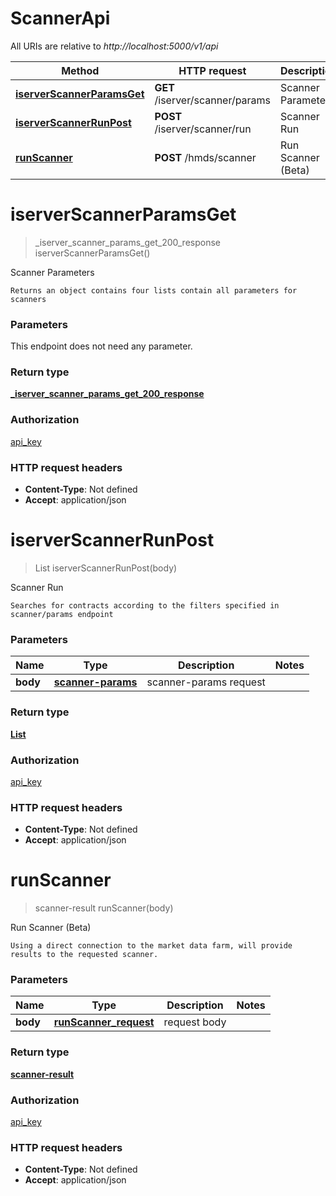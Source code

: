# ScannerApi

All URIs are relative to *http://localhost:5000/v1/api*

| Method | HTTP request | Description |
|------------- | ------------- | -------------|
| [**iserverScannerParamsGet**](ScannerApi.md#iserverScannerParamsGet) | **GET** /iserver/scanner/params | Scanner Parameters |
| [**iserverScannerRunPost**](ScannerApi.md#iserverScannerRunPost) | **POST** /iserver/scanner/run | Scanner Run |
| [**runScanner**](ScannerApi.md#runScanner) | **POST** /hmds/scanner | Run Scanner (Beta) |


<a name="iserverScannerParamsGet"></a>
# **iserverScannerParamsGet**
> _iserver_scanner_params_get_200_response iserverScannerParamsGet()

Scanner Parameters

    Returns an object contains four lists contain all parameters for scanners

### Parameters
This endpoint does not need any parameter.

### Return type

[**_iserver_scanner_params_get_200_response**](../Models/_iserver_scanner_params_get_200_response.md)

### Authorization

[api_key](../README.md#api_key)

### HTTP request headers

- **Content-Type**: Not defined
- **Accept**: application/json

<a name="iserverScannerRunPost"></a>
# **iserverScannerRunPost**
> List iserverScannerRunPost(body)

Scanner Run

    Searches for contracts according to the filters specified in scanner/params endpoint

### Parameters

|Name | Type | Description  | Notes |
|------------- | ------------- | ------------- | -------------|
| **body** | [**scanner-params**](../Models/scanner-params.md)| scanner-params request | |

### Return type

[**List**](../Models/_iserver_scanner_run_post_200_response_inner.md)

### Authorization

[api_key](../README.md#api_key)

### HTTP request headers

- **Content-Type**: Not defined
- **Accept**: application/json

<a name="runScanner"></a>
# **runScanner**
> scanner-result runScanner(body)

Run Scanner (Beta)

    Using a direct connection to the market data farm, will provide results to the requested scanner.

### Parameters

|Name | Type | Description  | Notes |
|------------- | ------------- | ------------- | -------------|
| **body** | [**runScanner_request**](../Models/runScanner_request.md)| request body | |

### Return type

[**scanner-result**](../Models/scanner-result.md)

### Authorization

[api_key](../README.md#api_key)

### HTTP request headers

- **Content-Type**: Not defined
- **Accept**: application/json


